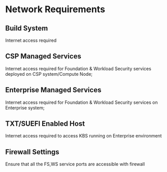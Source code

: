 # Network Requirements 

## Build System

Internet access required

## CSP Managed Services

Internet access required for Foundation & Workload Security services deployed on CSP system/Compute Node;

## Enterprise Managed Services

Internet access required for Foundation & Workload Security services on Enterprise system;

## TXT/SUEFI Enabled Host

Internet access required to access KBS running on Enterprise environment

## Firewall Settings

Ensure that all the FS,WS service ports are accessible with firewall
